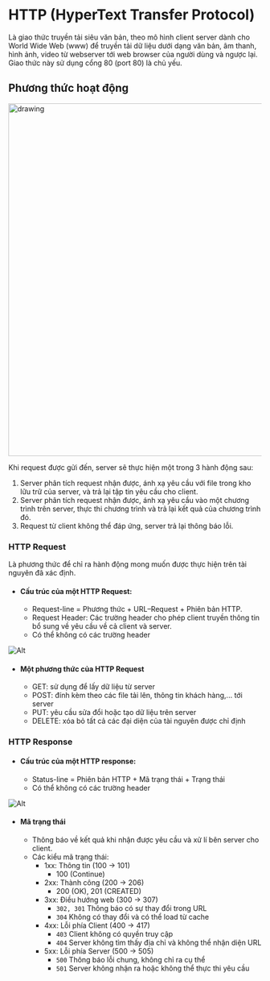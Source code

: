 # HTTP (HyperText Transfer Protocol)
Là giao thức truyền tải siêu văn bản, theo mô hình client server dành cho World Wide Web (www) để truyền tải dữ liệu dưới dạng văn bản, âm thanh, hình ảnh, video từ webserver tới web browser của người dùng và ngược lại.
Giao thức này sử dụng cổng 80 (port 80) là chủ yếu.
## Phương thức hoạt động
<img src="https://s.cystack.net/resource/home/content/15183058/http-hoat-dong-nhu-the-nao-1024x458.png" alt="drawing" width="700"/>

Khi request được gửi đến, server sẽ thực hiện một trong 3 hành động sau:
1. Server phân tích request nhận được, ánh xạ yêu cầu với file trong kho lữu trữ của server, và trả lại tập tin yêu cầu cho client.
2. Server phân tích request nhận được, ánh xạ yêu cầu vào một chương trình trên server, thực thi chương trình và trả lại kết quả của chương trình đó.
3. Request từ client không thể đáp ứng, server trả lại thông báo lỗi.

### HTTP Request
Là phương thức để chỉ ra hành động mong muốn được thực hiện trên tài nguyên đã xác định.
- #### Cấu trúc của một HTTP Request:
  - Request-line = Phương thức + URL–Request + Phiên bản HTTP.
  - Request Header: Các trường header cho phép client truyền thông tin bổ sung về yêu cầu về cả client và server.
  - Có thể không có các trường header

![Alt](https://images.viblo.asia/full/87ee0c1c-abac-4d08-973e-e8bae533cbf0.png)

- #### Một phương thức của HTTP Request
  - GET: sử dụng để lấy dữ liệu từ server
  - POST: đính kèm theo các file tải lên, thông tin khách hàng,... tới server
  - PUT: yêu cầu sửa đổi hoặc tạo dữ liệu trên server
  - DELETE: xóa bỏ tất cả các đại diện của tài nguyên được chỉ định

### HTTP Response
- #### Cấu trúc của một HTTP response:
  - Status-line = Phiên bản HTTP + Mã trạng thái + Trạng thái
  - Có thể không có các trường header

![Alt](https://images.viblo.asia/8414d386-f4e5-4b9c-aded-d3b379dc7c20.png)

- #### Mã trạng thái
  - Thông báo về kết quả khi nhận được yêu cầu và xử lí bên server cho client.
  - Các kiểu mã trạng thái:
    - 1xx: Thông tin (100 -> 101) 
      - 100 (Continue)
    - 2xx: Thành công (200 -> 206) 
      - 200 (OK), 201 (CREATED)
    - 3xx: Điều hướng web (300 -> 307)
      - `302, 301` Thông báo có sự thay đổi trong URL
      - `304` Không có thay đổi và có thể load từ cache 
    - 4xx: Lỗi phía Client (400 -> 417)
      - `403` Client không có quyền truy cập
      - `404` Server không tìm thấy địa chỉ và không thể nhận diện URL
    - 5xx: Lỗi phía Server (500 -> 505) 
      - `500` Thông báo lỗi chung, không chỉ ra cụ thể
      - `501` Server không nhận ra hoặc không thể thực thi yêu cầu


